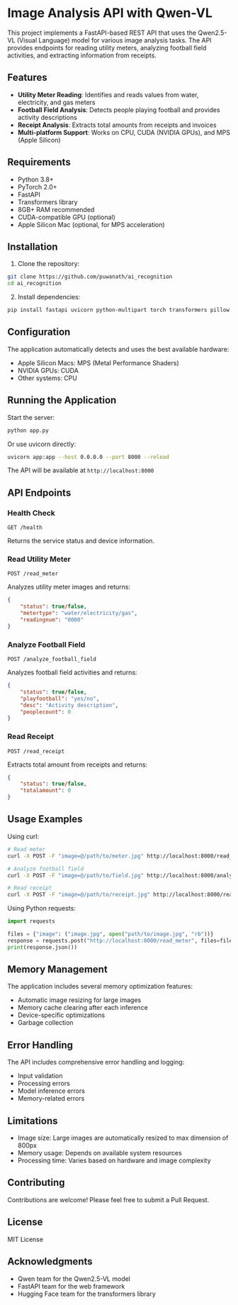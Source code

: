 # Image Analysis API with Qwen-VL

This project implements a FastAPI-based REST API that uses the Qwen2.5-VL (Visual Language) model for various image analysis tasks. The API provides endpoints for reading utility meters, analyzing football field activities, and extracting information from receipts.

## Features

- **Utility Meter Reading**: Identifies and reads values from water, electricity, and gas meters
- **Football Field Analysis**: Detects people playing football and provides activity descriptions
- **Receipt Analysis**: Extracts total amounts from receipts and invoices
- **Multi-platform Support**: Works on CPU, CUDA (NVIDIA GPUs), and MPS (Apple Silicon)

## Requirements

- Python 3.8+
- PyTorch 2.0+
- FastAPI
- Transformers library
- 8GB+ RAM recommended
- CUDA-compatible GPU (optional)
- Apple Silicon Mac (optional, for MPS acceleration)

## Installation

1. Clone the repository:
```bash
git clone https://github.com/puwanath/ai_recognition
cd ai_recognition
```

2. Install dependencies:
```bash
pip install fastapi uvicorn python-multipart torch transformers pillow
```

## Configuration

The application automatically detects and uses the best available hardware:
- Apple Silicon Macs: MPS (Metal Performance Shaders)
- NVIDIA GPUs: CUDA
- Other systems: CPU

## Running the Application

Start the server:
```bash
python app.py
```
Or use uvicorn directly:
```bash
uvicorn app:app --host 0.0.0.0 --port 8000 --reload
```

The API will be available at `http://localhost:8000`

## API Endpoints

### Health Check
```http
GET /health
```
Returns the service status and device information.

### Read Utility Meter
```http
POST /read_meter
```
Analyzes utility meter images and returns:
```json
{
    "status": true/false,
    "metertype": "water/electricity/gas",
    "readingnum": "0000"
}
```

### Analyze Football Field
```http
POST /analyze_football_field
```
Analyzes football field activities and returns:
```json
{
    "status": true/false,
    "playfootball": "yes/no",
    "desc": "Activity description",
    "peoplecount": 0
}
```

### Read Receipt
```http
POST /read_receipt
```
Extracts total amount from receipts and returns:
```json
{
    "status": true/false,
    "totalamount": 0
}
```

## Usage Examples

Using curl:
```bash
# Read meter
curl -X POST -F "image=@/path/to/meter.jpg" http://localhost:8000/read_meter

# Analyze football field
curl -X POST -F "image=@/path/to/field.jpg" http://localhost:8000/analyze_football_field

# Read receipt
curl -X POST -F "image=@/path/to/receipt.jpg" http://localhost:8000/read_receipt
```

Using Python requests:
```python
import requests

files = {"image": ("image.jpg", open("path/to/image.jpg", "rb"))}
response = requests.post("http://localhost:8000/read_meter", files=files)
print(response.json())
```

## Memory Management

The application includes several memory optimization features:
- Automatic image resizing for large images
- Memory cache clearing after each inference
- Device-specific optimizations
- Garbage collection

## Error Handling

The API includes comprehensive error handling and logging:
- Input validation
- Processing errors
- Model inference errors
- Memory-related errors

## Limitations

- Image size: Large images are automatically resized to max dimension of 800px
- Memory usage: Depends on available system resources
- Processing time: Varies based on hardware and image complexity

## Contributing

Contributions are welcome! Please feel free to submit a Pull Request.

## License

MIT License

## Acknowledgments

- Qwen team for the Qwen2.5-VL model
- FastAPI team for the web framework
- Hugging Face team for the transformers library
